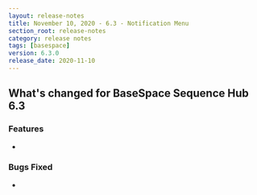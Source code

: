 ```yaml
---
layout: release-notes
title: November 10, 2020 - 6.3 - Notification Menu
section_root: release-notes
category: release notes
tags: [basespace]
version: 6.3.0
release_date: 2020-11-10
---
```


## What's changed for BaseSpace Sequence Hub 6.3

### Features
 - 

### Bugs Fixed
 - 